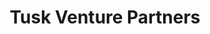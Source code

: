 ---
layout: firm_page
title: "Tusk Venture Partners"
id: "tusk.vc"
permalink: "/tuskventurepartnerstusk.vc/"
website: "https://tusk.vc"
offices: "New York (United States)"
investment_stages: "Seed, Series A"
portfolio_companies: "Coinbase, FanDuel, Maza, MainStreet, Lex, Lemonade, Bird, Boost, Latch, Care/of"
portfolio_link: "https://tusk.vc/portfolio"
investment_markets: "Consumer technology, Digital health, Enterprise, Fintech, Gaming, Transportation"
founded_year: "2016"
description: "Tusk Venture Partners is a New York City-based venture capital firm that invests in early-stage technology companies operating in highly regulated markets. They understand regulatory risk and offer founders a platform to manage those risks. They focus on consumer technology startups."
linkedin: "https://www.linkedin.com/company/tusk-ventures/"
twitter: "https://twitter.com/tuskventures"
instagram: ""
team_page: "https://tusk.vc/team"
investor_type: "Venture Capital"
crunchbase: "https://www.crunchbase.com/organization/tusk-ventures"
pitchbook: "https://pitchbook.com/profiles/investor/121035-61"

# SEO Optimization
meta_title: "Tusk Venture Partners - VC Firm - projectstartups.com"
meta_description: "Tusk Venture Partners, Tusk Venture Partners is a New York City-based venture capital firm that invests in early-stage technology companies operating in highly regulated mar..."
meta_keywords: "Tusk Venture Partners, Consumer technology, Digital health, Enterprise, Fintech, Gaming, Transportation, VC firm, venture capital, startup investor, projectstartups.com"
canonical_url: "https://vc.projectstartups.com/tuskventurepartnerstusk.vc/"
---